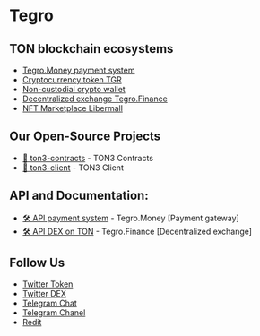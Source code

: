 Tegro
===========================

## TON blockchain ecosystems
- [Tegro.Money payment system](https://tegro.money)
- [Cryptocurrency token TGR](https://tegro.io)
- [Non-custodial crypto wallet](https://wallet.tegro.io)
- [Decentralized exchange Tegro.Finance](https://tegro.finance)
- [NFT Marketplace Libermall](https://libermall.com)

## Our Open-Source Projects
- [🧨 ton3-contracts](https://github.com/TegroTON/ton3-contracts) - TON3 Contracts
- [🧨 ton3-client](https://github.com/TegroTON/ton3-client) - TON3 Client

## API and Documentation:
- [🛠 API payment system](https://tegro.money/docs/en/) - Tegro.Money [Payment gateway]
- [🛠 API DEX on TON](https://api.tegro.finance/) - Tegro.Finance [Decentralized exchange]

## Follow Us
- [Twitter Token](https://twitter.com/tgrtoken)
- [Twitter DEX](https://twitter.com/tegrodex)
- [Telegram Chat](https://t.me/TegroForum)
- [Telegram Chanel](https://t.me/Tegro_Money)
- [Redit](https://www.reddit.com/r/Tegro/)
